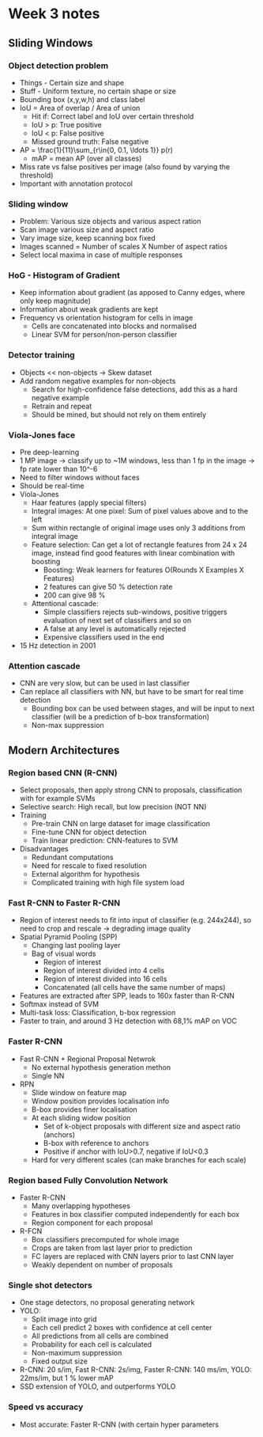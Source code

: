 # Week 3 notes


## Sliding Windows

### Object detection problem
- Things - Certain size and shape
- Stuff - Uniform texture, no certain shape or size
- Bounding box (x,y,w,h) and class label
- IoU = Area of overlap / Area of union
   - Hit if: Correct label and IoU over certain threshold
   - IoU > p: True positive
   - IoU < p: False positive
   - Missed ground truth: False negative
- AP = \frac{1}{11}\sum_{r\in\{0, 0.1, \ldots 1\}} p(r)
    - mAP = mean AP (over all classes)
- Miss rate vs false positives per image (also found by varying the threshold)
- Important with annotation protocol

### Sliding window
   - Problem: Various size objects and various aspect ration
   - Scan image various size and aspect ratio
   - Vary image size, keep scanning box fixed
   - Images scanned = Number of scales X Number of aspect ratios
   - Select local maxima in case of multiple responses

### HoG - Histogram of Gradient
- Keep information about gradient (as apposed to Canny edges, where only keep magnitude)
- Information about weak gradients are kept
- Frequency vs orientation histogram for cells in image
   - Cells are concatenated into blocks and normalised
   - Linear SVM for person/non-person classifier

### Detector training
- Objects << non-objects -> Skew dataset
- Add random negative examples for non-objects
    - Search for high-confidence false detections, add this as a hard negative example
    - Retrain and repeat
    - Should be mined, but should not rely on them entirely

### Viola-Jones face
- Pre deep-learning
- 1 MP image -> classify up to ~1M windows, less than 1 fp in the image -> fp rate lower than 10^-6
- Need to filter windows without faces
- Should be real-time
- Viola-Jones
    - Haar features (apply special filters)
    - Integral images: At one pixel: Sum of pixel values above and to the left
    - Sum within rectangle of original image uses only 3 additions from integral image
    - Feature selection: Can get a lot of rectangle features from 24 x 24 image, instead find good features with linear combination with boosting
        - Boosting: Weak learners for features O(Rounds X Examples X Features)
        - 2 features can give 50 % detection rate
        - 200 can give 98 %
    - Attentional cascade:
        - Simple classifiers rejects sub-windows, positive triggers evaluation of next set of classifiers and so on
        - A false at any level is automatically rejected
        - Expensive classifiers used in the end
 - 15 Hz detection in 2001

### Attention cascade
- CNN are very slow, but can be used in last classifier
- Can replace all classifiers with NN, but have to be smart for real time detection
    - Bounding box can be used between stages, and will be input to next classifier (will be a prediction of b-box transformation)
    - Non-max suppression


## Modern Architectures

### Region based CNN (R-CNN)
- Select proposals, then apply strong CNN to proposals, classification with for example SVMs
- Selective search: High recall, but low precision (NOT NN)
- Training
    - Pre-train CNN on large dataset for image classification
    - Fine-tune CNN for object detection
    - Train linear prediction: CNN-features to SVM
- Disadvantages
    - Redundant computations
    - Need for rescale to fixed resolution
    - External algorithm for hypothesis
    - Complicated training with high file system load

### Fast R-CNN to Faster R-CNN
- Region of interest needs to fit into input of classifier (e.g. 244x244), so need to crop and rescale -> degrading image quality
- Spatial Pyramid Pooling (SPP)
    - Changing last pooling layer
    - Bag of visual words
        - Region of interest
        - Region of interest divided into 4 cells
        - Region of interest divided into 16 cells
        - Concatenated (all cells have the same number of maps)
- Features are extracted after SPP, leads to 160x faster than R-CNN
- Softmax instead of SVM
- Multi-task loss: Classification, b-box regression
- Faster to train, and around 3 Hz detection with 68,1% mAP on VOC

### Faster R-CNN
- Fast R-CNN + Regional Proposal Netwrok
   - No external hypothesis generation methon
   - Single NN
- RPN
    - Slide window on feature map
    - Window position provides localisation info
    - B-box provides finer localisation
    - At each sliding widow position
        - Set of k-object proposals with different size and aspect ratio (anchors)
        - B-box with reference to anchors
        - Positive if anchor with IoU>0.7, negative if IoU<0.3
    - Hard for very different scales (can make branches for each scale)

### Region based Fully Convolution Network
- Faster R-CNN
    - Many overlapping hypotheses
    - Features in box classifier computed independently for each box
    - Region component for each proposal
- R-FCN
    - Box classifiers precomputed for whole image
    - Crops are taken from last layer prior to prediction
    - FC layers are replaced with CNN layers prior to last CNN layer
    - Weakly dependent on number of proposals

### Single shot detectors
- One stage detectors, no proposal generating network
- YOLO:
   - Split image into grid
   - Each cell predict 2 boxes with confidence at cell center
   - All predictions from all cells are combined
   - Probability for each cell is calculated
   - Non-maximum suppression
   - Fixed output size
- R-CNN: 20 s/im, Fast R-CNN: 2s/img, Faster R-CNN: 140 ms/im, YOLO: 22ms/im, but 1 % lower mAP
- SSD extension of YOLO, and outperforms YOLO

### Speed vs accuracy
- Most accurate: Faster R-CNN (with certain hyper parameters

